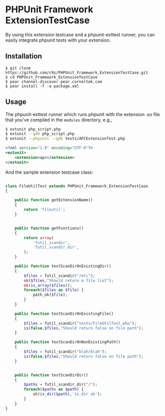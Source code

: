 PHPUnit Framework ExtensionTestCase
===================================

By using this extension testcase and a phpunit-exttest runner, you 
can easily integrate phpunit tests with your extension.



Installation
------------

    $ git clone https://github.com/c9s/PHPUnit_Framework_ExtensionTestCase.git
    $ cd PHPUnit_Framework_ExtensionTestCase
    $ pear channel-discover pear.corneltek.com
    $ pear install -f -a package.xml

Usage
------


The phpunit-exttest runner which runs phpunit with the extension .so file that you've 
compiled in the `modules` directory, e.g.,

```sh
$ extunit php_script.php
$ extunit --gdb php_script.php
$ extunit --phpunit --gdb tests/APCExtensionTest.php
```

```xml
<?xml version="1.0" encoding="UTF-8"?>
<extunit>
    <extension>apc</extension>
</extunit>
```

And the sample extension testcase class:

```php

class FileUtilTest extends PHPUnit_Framework_ExtensionTestCase
{

    public function getExtensionName()
    {
        return 'fileutil';
    }


    public function getFunctions()
    {
        return array(
            'futil_scandir',
            'futil_scandir_dir',
        );
    }

    public function testScanDirOnExistingDir()
    {
        $files = futil_scandir("/etc");
        ok($files,"Should return a file list");
        ok(is_array($files));
        foreach($files as $file) {
            path_ok($file);
        }
    }

    public function testScanDirOnExistingFile()
    {
        $files = futil_scandir("tests/FileUtilTest.php");
        is(false,$files,"Should return false on file path");
    }

    public function testScanDirOnNonExistingPath()
    {
        $files = futil_scandir("blah/blah");
        is(false,$files,"Should return false on file path");
    }


    public function testScanDirDir()
    {
        $paths = futil_scandir_dir("/");
        foreach($paths as $path) {
            ok(is_dir($path),'is_dir ok');
        }
    }
}
```



